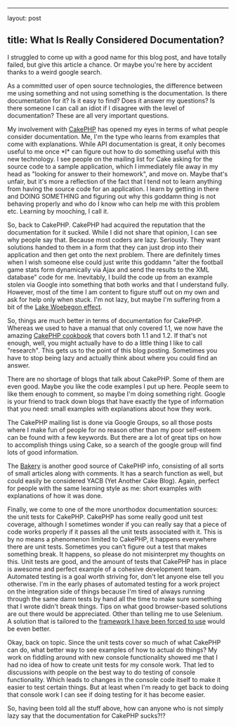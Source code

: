 <hr />

<p>layout: post</p>

<h2>title: What Is Really Considered Documentation?</h2>

<p>
I struggled to come up with a good name for this blog post, and have totally failed, but give this article a chance.  Or maybe you're here by accident thanks to a weird google search.  
</p>

<p>As a committed user of open source technologies, the difference between me using something and not using something is the documentation.  Is there documentation for it?  Is it easy to find?  Does it answer my questions?  Is there someone I can call an idiot if I disagree with the level of documentation?  These are all very important questions.
</p>

<p>My involvement with <a href="http://cakephp.org">CakePHP</a> has opened my eyes in terms of what people consider documentation.  Me, I'm the type who learns from examples that come with explanations.  While API documentation is great, it only becomes useful to me once *I* can figure out how to do something useful with this new technology.  I see people on the mailing list for Cake asking for the source code to a sample application, which I immediately file away in my head as "looking for answer to their homework", and move on.  Maybe that's unfair, but it's more a reflection of the fact that I tend not to learn anything from having the source code for an application.  I learn by getting in there and DOING SOMETHING and figuring out why this goddamn thing is not behaving properly and who do I know who can help me with this problem etc.  Learning by mooching, I call it.
</p>

<p>
So, back to CakePHP.  CakePHP had acquired the reputation that the documentation for it sucked.  While I did not share that opinion, I can see why people say that.  Because most coders are lazy.  Seriously.  They want solutions handed to them in a form that they can just drop into their application and then get onto the next problem.  There are definitely times when I wish someone else could just write this goddamn "alter the football game stats form dynamically via Ajax and send the results to the XML database" code for me.  Inevitably, I build the code up from an example stolen via Google into something that both works and that I understand fully.  However, most of the time I am content to figure stuff out on my own and ask for help only when stuck.  I'm not lazy, but maybe I'm suffering from a bit of the <a href="http://en.wikipedia.org/wiki/Lake_Wobegon_effect">Lake Woebegon effect</a>.
</p>

<p>So, things are much better in terms of documentation for CakePHP.  Whereas we used to have a manual that only covered 1.1, we now have the amazing <a href="http://book.cakephp.org">CakePHP cookbook</a> that covers both 1.1 and 1.2.  If that's not enough, well, you might actually have to do a little thing I like to call "research".  This gets us to the point of this blog posting.  Sometimes you have to stop being lazy and actually think about where you could find an answer.
</p>

<p>
There are no shortage of blogs that talk about CakePHP.  Some of them are even good.  Maybe you like the code examples I put up here.  People seem to like them enough to comment, so maybe I'm doing something right.  Google is your friend to track down blogs that have exactly the type of information that you need:  small examples with explanations about how they work.
</p>

<p>
The CakePHP mailing list is done via Google Groups, so all those posts where I make fun of people for no reason other than my poor self-esteem can be found with a few keywords.  But there are a lot of great tips on how to accomplish things using Cake, so a search of the google group will find lots of good information.
</p>

<p>
The <a href="http://bakery.cakephp.org">Bakery</a> is another good source of CakePHP info, consisting of all sorts of small articles along with comments.  It has a search function as well, but could easily be considered YACB (Yet Another Cake Blog).  Again, perfect for people with the same learning style as me:  short examples with explanations of how it was done.
</p>

<p>
Finally, we come to one of the more unorthodox documentation sources:  the unit tests for CakePHP.  CakePHP has some really good unit test coverage, although I sometimes wonder if you can really say that a piece of code works properly if it passes all the unit tests associated with it.  This is by no means a phenomenon limited to CakePHP, it happens everywhere there are unit tests.  Sometimes you can't figure out a test that makes something break.  It happens, so please do not misinterpret my thoughts on this.  Unit tests are good, and the amount of tests that CakePHP has in place is awesome and perfect example of a cohesive development team.  Automated testing is a goal worth striving for, don't let anyone else tell you otherwise.  I'm in the early phases of automated testing for a work project on the integration side of things because I'm tired of always running through the same damn tests by hand all the time to make sure something that I wrote didn't break things.  Tips on what good browser-based solutions are out there would be appreciated.  Other than telling me to use Selenium.  A solution that is tailored to the <a href="http://codeigniter.com">framework I have been forced to use</a> would be even better.
</p>

<p>
Okay, back on topic.  Since the unit tests cover so much of what CakePHP can do, what better way to see examples of how to actual do things?  My work on fiddling around with new console functionality showed me that I had no idea of how to create unit tests for my console work.  That led to discussions with people on the best way to do testing of console functionality.  Which leads to changes in the console code itself to make it easier to test certain things.  But at least when I'm ready to get back to doing that console work I can see if doing testing for it has become easier.
</p>

<p>
So, having been told all the stuff above, how can anyone who is not simply lazy say that the documentation for CakePHP sucks?!?
</p>
